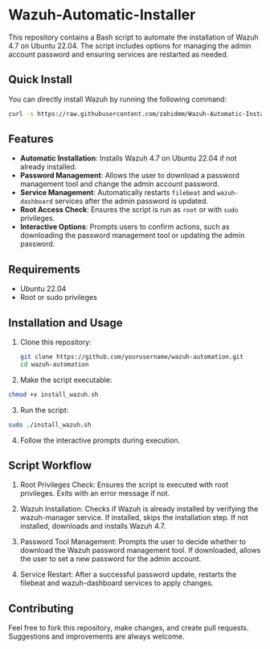 # Wazuh-Automatic-Installer

This repository contains a Bash script to automate the installation of Wazuh 4.7 on Ubuntu 22.04. The script includes options for managing the admin account password and ensuring services are restarted as needed.

## Quick Install

You can directly install Wazuh by running the following command:

```bash
curl -s https://raw.githubusercontent.com/zahidmm/Wazuh-Automatic-Installer/main/wazuhautoinstall.sh | sudo bash
```

## Features

- **Automatic Installation**: Installs Wazuh 4.7 on Ubuntu 22.04 if not already installed.
- **Password Management**: Allows the user to download a password management tool and change the admin account password.
- **Service Management**: Automatically restarts `filebeat` and `wazuh-dashboard` services after the admin password is updated.
- **Root Access Check**: Ensures the script is run as `root` or with `sudo` privileges.
- **Interactive Options**: Prompts users to confirm actions, such as downloading the password management tool or updating the admin password.

## Requirements

- Ubuntu 22.04
- Root or sudo privileges

## Installation and Usage

1. Clone this repository:
   ```bash
   git clone https://github.com/yourusername/wazuh-automation.git
   cd wazuh-automation
   ```
2. Make the script executable:
  ```bash
  chmod +x install_wazuh.sh
  ```
3. Run the script:
  ```bash
  sudo ./install_wazuh.sh
  ```
4. Follow the interactive prompts during execution.

## Script Workflow
1. Root Privileges Check:
  Ensures the script is executed with root privileges.
  Exits with an error message if not.

2. Wazuh Installation:
  Checks if Wazuh is already installed by verifying the wazuh-manager service.
  If installed, skips the installation step.
  If not installed, downloads and installs Wazuh 4.7.

4. Password Tool Management:
  Prompts the user to decide whether to download the Wazuh password management tool.
  If downloaded, allows the user to set a new password for the admin account.

6. Service Restart:
  After a successful password update, restarts the filebeat and wazuh-dashboard services to apply changes.

## Contributing
Feel free to fork this repository, make changes, and create pull requests. Suggestions and improvements are always welcome.

